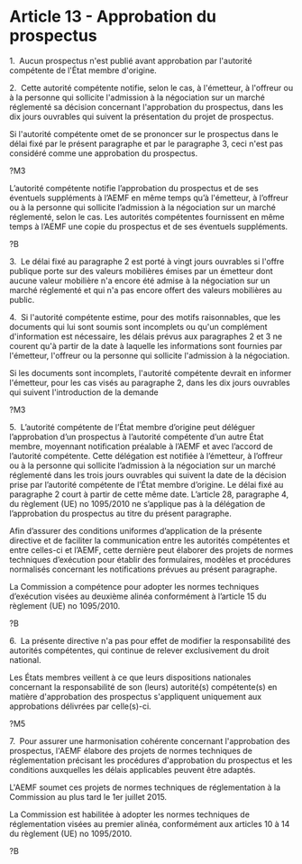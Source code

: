 # Article 13 - Approbation du prospectus


1.  Aucun prospectus n'est publié avant approbation par l'autorité compétente de l'État membre d'origine.

2.  Cette autorité compétente notifie, selon le cas, à l'émetteur, à l'offreur ou à la personne qui sollicite l'admission à la négociation sur un marché réglementé sa décision concernant l'approbation du prospectus, dans les dix jours ouvrables qui suivent la présentation du projet de prospectus.

Si l'autorité compétente omet de se prononcer sur le prospectus dans le délai fixé par le présent paragraphe et par le paragraphe 3, ceci n'est pas considéré comme une approbation du prospectus.

?M3

L’autorité compétente notifie l’approbation du prospectus et de ses éventuels suppléments à l’AEMF en même temps qu’à l'émetteur, à l’offreur ou à la personne qui sollicite l’admission à la négociation sur un marché réglementé, selon le cas. Les autorités compétentes fournissent en même temps à l’AEMF une copie du prospectus et de ses éventuels suppléments.

?B

3.  Le délai fixé au paragraphe 2 est porté à vingt jours ouvrables si l'offre publique porte sur des valeurs mobilières émises par un émetteur dont aucune valeur mobilière n'a encore été admise à la négociation sur un marché réglementé et qui n'a pas encore offert des valeurs mobilières au public.

4.  Si l'autorité compétente estime, pour des motifs raisonnables, que les documents qui lui sont soumis sont incomplets ou qu'un complément d'information est nécessaire, les délais prévus aux paragraphes 2 et 3 ne courent qu'à partir de la date à laquelle les informations sont fournies par l'émetteur, l'offreur ou la personne qui sollicite l'admission à la négociation.

Si les documents sont incomplets, l'autorité compétente devrait en informer l'émetteur, pour les cas visés au paragraphe 2, dans les dix jours ouvrables qui suivent l'introduction de la demande

?M3

5.  L’autorité compétente de l’État membre d’origine peut déléguer l’approbation d’un prospectus à l’autorité compétente d’un autre État membre, moyennant notification préalable à l’AEMF et avec l’accord de l’autorité compétente. Cette délégation est notifiée à l’émetteur, à l’offreur ou à la personne qui sollicite l’admission à la négociation sur un marché réglementé dans les trois jours ouvrables qui suivent la date de la décision prise par l’autorité compétente de l’État membre d’origine. Le délai fixé au paragraphe 2 court à partir de cette même date. L’article 28, paragraphe 4, du règlement (UE) no 1095/2010 ne s’applique pas à la délégation de l’approbation du prospectus au titre du présent paragraphe.

Afin d’assurer des conditions uniformes d’application de la présente directive et de faciliter la communication entre les autorités compétentes et entre celles-ci et l’AEMF, cette dernière peut élaborer des projets de normes techniques d’exécution pour établir des formulaires, modèles et procédures normalisés concernant les notifications prévues au présent paragraphe.

La Commission a compétence pour adopter les normes techniques d’exécution visées au deuxième alinéa conformément à l’article 15 du règlement (UE) no 1095/2010.

?B

6.  La présente directive n'a pas pour effet de modifier la responsabilité des autorités compétentes, qui continue de relever exclusivement du droit national.

Les États membres veillent à ce que leurs dispositions nationales concernant la responsabilité de son (leurs) autorité(s) compétente(s) en matière d'approbation des prospectus s'appliquent uniquement aux approbations délivrées par celle(s)-ci.

?M5

7.  Pour assurer une harmonisation cohérente concernant l'approbation des prospectus, l'AEMF élabore des projets de normes techniques de réglementation précisant les procédures d'approbation du prospectus et les conditions auxquelles les délais applicables peuvent être adaptés.

L'AEMF soumet ces projets de normes techniques de réglementation à la Commission au plus tard le 1er juillet 2015.

La Commission est habilitée à adopter les normes techniques de réglementation visées au premier alinéa, conformément aux articles 10 à 14 du règlement (UE) no 1095/2010.

?B
